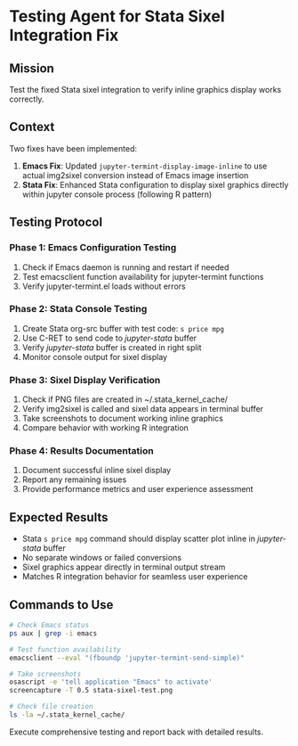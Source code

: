 # Testing Agent for Stata Sixel Integration Fix

## Mission
Test the fixed Stata sixel integration to verify inline graphics display works correctly.

## Context
Two fixes have been implemented:
1. **Emacs Fix**: Updated `jupyter-termint-display-image-inline` to use actual img2sixel conversion instead of Emacs image insertion
2. **Stata Fix**: Enhanced Stata configuration to display sixel graphics directly within jupyter console process (following R pattern)

## Testing Protocol

### Phase 1: Emacs Configuration Testing
1. Check if Emacs daemon is running and restart if needed
2. Test emacsclient function availability for jupyter-termint functions
3. Verify jupyter-termint.el loads without errors

### Phase 2: Stata Console Testing  
1. Create Stata org-src buffer with test code: `s price mpg` 
2. Use C-RET to send code to *jupyter-stata* buffer
3. Verify *jupyter-stata* buffer is created in right split
4. Monitor console output for sixel display 

### Phase 3: Sixel Display Verification
1. Check if PNG files are created in ~/.stata_kernel_cache/
2. Verify img2sixel is called and sixel data appears in terminal buffer
3. Take screenshots to document working inline graphics
4. Compare behavior with working R integration

### Phase 4: Results Documentation
1. Document successful inline sixel display
2. Report any remaining issues
3. Provide performance metrics and user experience assessment

## Expected Results
- Stata `s price mpg` command should display scatter plot inline in *jupyter-stata* buffer 
- No separate windows or failed conversions
- Sixel graphics appear directly in terminal output stream
- Matches R integration behavior for seamless user experience

## Commands to Use
```bash
# Check Emacs status
ps aux | grep -i emacs

# Test function availability
emacsclient --eval "(fboundp 'jupyter-termint-send-simple)"

# Take screenshots
osascript -e 'tell application "Emacs" to activate'
screencapture -T 0.5 stata-sixel-test.png

# Check file creation
ls -la ~/.stata_kernel_cache/
```

Execute comprehensive testing and report back with detailed results.

